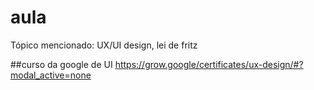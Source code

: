 # aula
Tópico mencionado: UX/UI design, lei de fritz

 
##curso da google de UI 
https://grow.google/certificates/ux-design/#?modal_active=none

